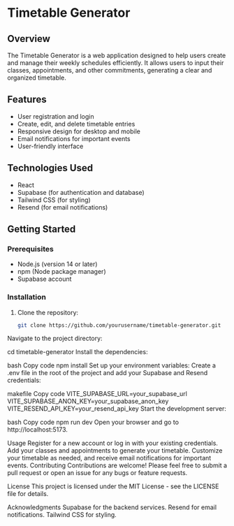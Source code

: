 # Timetable Generator

## Overview
The Timetable Generator is a web application designed to help users create and manage their weekly schedules efficiently. It allows users to input their classes, appointments, and other commitments, generating a clear and organized timetable.

## Features
- User registration and login
- Create, edit, and delete timetable entries
- Responsive design for desktop and mobile
- Email notifications for important events
- User-friendly interface

## Technologies Used
- React
- Supabase (for authentication and database)
- Tailwind CSS (for styling)
- Resend (for email notifications)

## Getting Started

### Prerequisites
- Node.js (version 14 or later)
- npm (Node package manager)
- Supabase account

### Installation

1. Clone the repository:
   ```bash
   git clone https://github.com/yourusername/timetable-generator.git
Navigate to the project directory:


cd timetable-generator
Install the dependencies:

bash
Copy code
npm install
Set up your environment variables: Create a .env file in the root of the project and add your Supabase and Resend credentials:

makefile
Copy code
VITE_SUPABASE_URL=your_supabase_url
VITE_SUPABASE_ANON_KEY=your_supabase_anon_key
VITE_RESEND_API_KEY=your_resend_api_key
Start the development server:

bash
Copy code
npm run dev
Open your browser and go to http://localhost:5173.

Usage
Register for a new account or log in with your existing credentials.
Add your classes and appointments to generate your timetable.
Customize your timetable as needed, and receive email notifications for important events.
Contributing
Contributions are welcome! Please feel free to submit a pull request or open an issue for any bugs or feature requests.

License
This project is licensed under the MIT License - see the LICENSE file for details.

Acknowledgments
Supabase for the backend services.
Resend for email notifications.
Tailwind CSS for styling.
